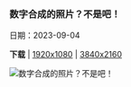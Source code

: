 ### 数字合成的照片？不是吧！

日期：2023-09-04

**下载**  |  [1920x1080](https://cn.bing.com/th?id=OHR.MountSegla_ZH-CN0758615745_1920x1080.jpg)  |  [3840x2160](https://cn.bing.com/th?id=OHR.MountSegla_ZH-CN0758615745_UHD.jpg)

![数字合成的照片？不是吧！](https://cn.bing.com/th?id=OHR.MountSegla_ZH-CN0758615745_1920x1080.jpg "塞格拉山，塞尼亚岛，挪威 (© imageBROKER/Moritz Wolf/Getty Images)")

